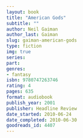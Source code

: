 ```yaml
---
layout: book
title: "American Gods"
subtitle: ""
author: Neil Gaiman
author_last: Gaiman
slug: gaiman-american-gods
type: fiction
img: true
series: 
part: 
genres:
- fantasy
isbn: 9780747263746
rating: 4
pages: 635
format: audiobook
publish_year: 2001
publisher: Headline Review
date_started: 2010-06-24
date_completed: 2010-06-30
goodreads_id: 4407
---
```

